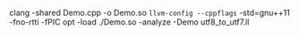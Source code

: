 clang -shared Demo.cpp -o Demo.so `llvm-config --cppflags` -std=gnu++11 -fno-rtti -fPIC
opt -load ./Demo.so -analyze -Demo utf8_to_utf7.ll

